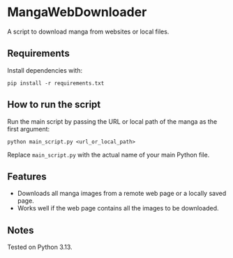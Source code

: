 # MangaWebDownloader

A script to download manga from websites or local files.

## Requirements

Install dependencies with:

```
pip install -r requirements.txt
```

## How to run the script

Run the main script by passing the URL or local path of the manga as the first argument:

```
python main_script.py <url_or_local_path>
```

Replace `main_script.py` with the actual name of your main Python file.

## Features

- Downloads all manga images from a remote web page or a locally saved page.
- Works well if the web page contains all the images to be downloaded.

## Notes

Tested on Python 3.13.